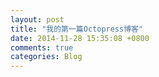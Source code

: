 ```yaml
---
layout: post
title: "我的第一篇Octopress博客"
date: 2014-11-28 15:35:08 +0800
comments: true
categories: Blog
---
```

